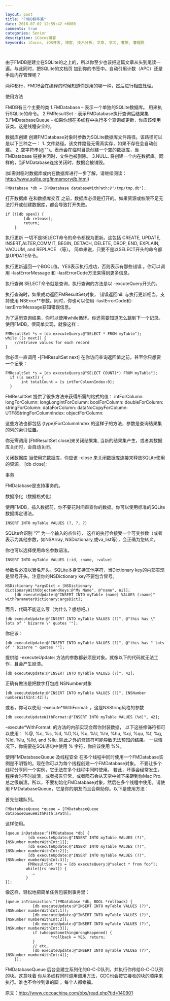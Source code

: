 ```yaml
---

layout: post
title: "FMDB精华篇"
date: 2016-07-02 12:59:42 +0800
comments: true
categories: Senior
description: iCocos博客
keywords: iCocos, iOS开发, 博客, 技术分析, 文章, 学习, 曹黎, 曹理鹏

---
```


由于FMDB是建立在SQLite的之上的，所以你至少也该把这篇文章从头到尾读一遍。与此同时，把SQLite的文档页 加到你的书签中。自动引用计数（APC）还是手动内存管理呢？
 
两种都行，FMDB会在编译的时候知道你是用的哪一种，然后进行相应处理。
 
使用方法
 
FMDB有三个主要的类
1.FMDatabase – 表示一个单独的SQLite数据库。 用来执行SQLite的命令。
2.FMResultSet – 表示FMDatabase执行查询后结果集
3.FMDatabaseQueue – 如果你想在多线程中执行多个查询或更新，你应该使用该类。这是线程安全的。
 
数据库创建
创建FMDatabase对象时参数为SQLite数据库文件路径。该路径可以是以下三种之一：
1..文件路径。该文件路径无需真实存，如果不存在会自动创建。
2..空字符串(@”")。表示会在临时目录创建一个空的数据库，当FMDatabase 链接关闭时，文件也被删除。
3.NULL. 将创建一个内在数据库。同样的，当FMDatabase连接关闭时，数据会被销毁。
 
(如需对临时数据库或内在数据库进行一步了解，请继续阅读：http://www.sqlite.org/inmemorydb.html)

    FMDatabase *db = [FMDatabase databaseWithPath:@"/tmp/tmp.db"];   

打开数据库
在和数据库交互 之前，数据库必须是打开的。如果资源或权限不足无法打开或创建数据库，都会导致打开失败。
 

    if (![db open]) {    
            [db release];   
            return;    
        }  

 
执行更新
一切不是SELECT命令的命令都视为更新。这包括  CREATE, UPDATE, INSERT,ALTER,COMMIT, BEGIN, DETACH, DELETE, DROP, END, EXPLAIN, VACUUM, and REPLACE  （等）。
简单来说，只要不是以SELECT开头的命令都是UPDATE命令。
 
执行更新返回一个BOOL值。YES表示执行成功，否则表示有那些错误 。你可以调用 -lastErrorMessage 和 -lastErrorCode方法来得到更多信息。
 
执行查询
SELECT命令就是查询，执行查询的方法是以 -excuteQuery开头的。
 
执行查询时，如果成功返回FMResultSet对象， 错误返回nil. 与执行更新相当，支持使用 NSError**参数。同时，你也可以使用 -lastErrorCode和-lastErrorMessage获知错误信息。
 
为了遍历查询结果，你可以使用while循环。你还需要知道怎么跳到下一个记录。使用FMDB，很简单实现，就像这样：
 

    FMResultSet *s = [db executeQuery:@"SELECT * FROM myTable"];   
    while ([s next]) {   
        //retrieve values for each record   
    }   

 
你必须一直调用   -[FMResultSet next]   在你访问查询返回值之前，甚至你只想要一个记录：
 

    FMResultSet *s = [db executeQuery:@"SELECT COUNT(*) FROM myTable"];   
      if ([s next]) {    
           int totalCount = [s intForColumnIndex:0];   
      }   

 
FMResultSet  提供了很多方法来获得所需的格式的值：
    intForColumn:
    longForColumn:
    longLongIntForColumn:
    boolForColumn:
    doubleForColumn:
    stringForColumn:
    dataForColumn:
    dataNoCopyForColumn:
    UTF8StringForColumnIndex:
    objectForColumn:
 
这些方法也都包括 {type}ForColumnIndex 的这样子的方法，参数是查询结果集的列的索引位置。
 
你无需调用  [FMResultSet close]来关闭结果集, 当新的结果集产生，或者其数据库关闭时，会自动关闭。
 
关闭数据库
当使用完数据库，你应该 -close 来关闭数据库连接来释放SQLite使用的资源。
    [db close];  
 
事务
 
FMDatabase是支持事务的。
 
数据净化（数据格式化）
 
使用FMDB，插入数据前，你不要花时间审查你的数据。你可以使用标准的SQLite数据绑定语法。
 

    INSERT INTO myTable VALUES (?, ?, ?)   

SQLite会识别 “?” 为一个输入的点位符， 这样的执行会接受一个可变参数（或者表示为其他参数，如NSArray, NSDictionary,或va_list等），会正确为您转义。
 
你也可以选择使用命名参数语法。
 

    INSERT INTO myTable VALUES (:id, :name, :value)   

参数名必须以冒名开头。SQLite本身支持其他字符，当Dictionary key的内部实现是冒号开头。注意你的NSDictionary key不要包含冒号。
 

    NSDictionary *argsDict = [NSDictionary dictionaryWithObjectsAndKeys:@"My Name", @"name", nil];    
        [db executeUpdate:@"INSERT INTO myTable (name) VALUES (:name)" withParameterDictionary:argsDict];   

 
而且，代码不能这么写（为什么？想想吧。）

    [db executeUpdate:@"INSERT INTO myTable VALUES (?)", @"this has \" lots of ' bizarre \" quotes '"]; 

你应该：
 

    [db executeUpdate:@"INSERT INTO myTable VALUES (?)", @"this has " lots of ' bizarre " quotes '"];   

 
提供给 -executeUpdate: 方法的参数都必须是对象。就像以下的代码就无法工作，且会产生崩溃。

    [db executeUpdate:@"INSERT INTO myTable VALUES (?)", 42];   

 正确有做法是把数字打包成 NSNumber对象

    [db executeUpdate:@"INSERT INTO myTable VALUES (?)", [NSNumber numberWithInt:42]];   

或者，你可以使用  -execute*WithFormat: ，这是NSString风格的参数

    [db executeUpdateWithFormat:@"INSERT INTO myTable VALUES (%d)", 42];   

 -execute*WithFormat:  的方法的内部实现会帮你封装数据， 以下这些修饰符都可以使用： %@, %c, %s, %d, %D,%i, %u, %U, %hi, %hu, %qi, %qu, %f, %g, %ld, %lu, %lld, and %llu.  除此之外的修饰符可能导致无法预知的结果。 一些情况下，你需要在SQL语句中使用 % 字符，你应该使用 %%。
 
使用FMDatabaseQueue 及线程安全
在多个线程中同时使用一个FMDatabase实例是不明智的。现在你可以为每个线程创建一个FMDatabase对象。 不要让多个线程分享同一个实例，它无法在多个线程中同时使用。 若此，坏事会经常发生，程序会时不时崩溃，或者报告异常，或者陨石会从天空中掉下来砸到你Mac Pro.  总之很崩溃。所以，不要初始化FMDatabase对象，然后在多个线程中使用。请使用 FMDatabaseQueue，它是你的朋友而且会帮助你。以下是使用方法：
 
首先创建队列。
 

    FMDatabaseQueue *queue = [FMDatabaseQueue databaseQueueWithPath:aPath]; 

这样使用。

    [queue inDatabase:^(FMDatabase *db) {    
              [db executeUpdate:@"INSERT INTO myTable VALUES (?)", [NSNumber numberWithInt:1]];    
              [db executeUpdate:@"INSERT INTO myTable VALUES (?)", [NSNumber numberWithInt:2]];    
              [db executeUpdate:@"INSERT INTO myTable VALUES (?)", [NSNumber numberWithInt:3]];    
              FMResultSet *rs = [db executeQuery:@"select * from foo"];    
             while([rs next]) {   
                …    
             }    
    }];   

像这样，轻松地把简单任务包装到事务里：

    [queue inTransaction:^(FMDatabase *db, BOOL *rollback) {    
                [db executeUpdate:@"INSERT INTO myTable VALUES (?)", [NSNumber numberWithInt:1]];    
                [db executeUpdate:@"INSERT INTO myTable VALUES (?)", [NSNumber numberWithInt:2]];    
                [db executeUpdate:@"INSERT INTO myTable VALUES (?)", [NSNumber numberWithInt:3]];    
                if (whoopsSomethingWrongHappened) {    
                        *rollback = YES; return;    
                }   
                // etc…    
                [db executeUpdate:@"INSERT INTO myTable VALUES (?)", [NSNumber numberWithInt:4]];    
        }];   

 
 FMDatabaseQueue  后台会建立系列化的G-C-D队列，并执行你传给G-C-D队列的块。这意味着 你从多线程同时调用调用方法，GDC也会按它接收的块的顺序来执行。谁也不会吵到谁的脚 ，每个人都幸福。
 
原文：http://www.cocoachina.com/bbs/read.php?tid=140901

